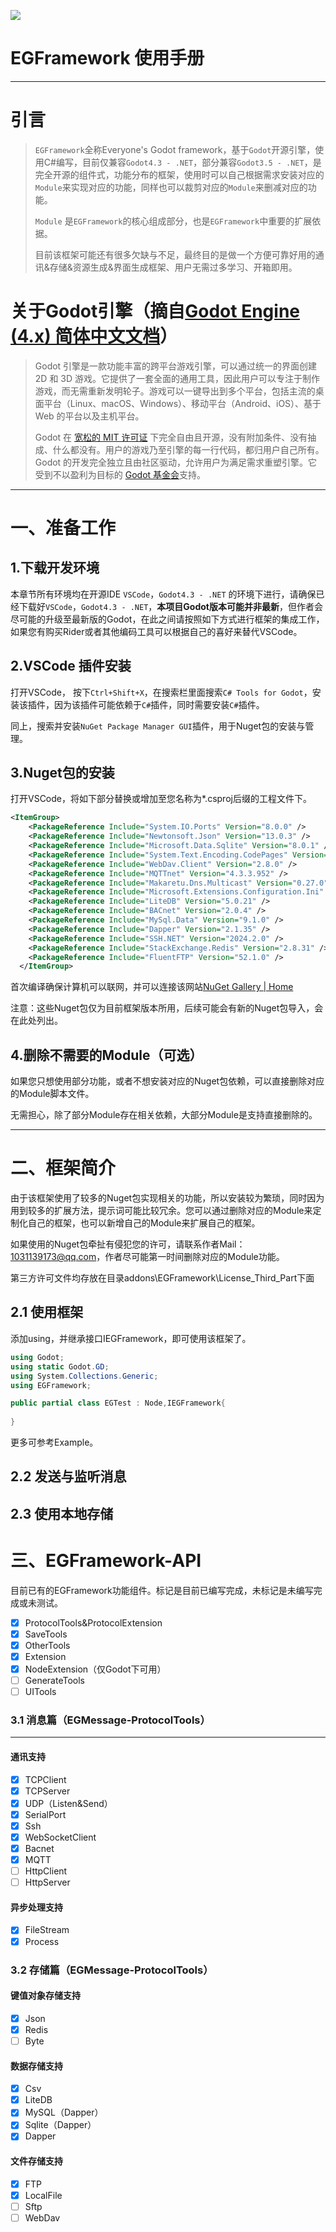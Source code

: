 ![](EGframework.svg)

# EGFramework 使用手册

---

# 引言

> `EGFramework`全称Everyone's Godot framework，基于`Godot`开源引擎，使用C#编写，目前仅兼容`Godot4.3 - .NET`，部分兼容`Godot3.5 - .NET`，是完全开源的组件式，功能分布的框架，使用时可以自己根据需求安装对应的`Module`来实现对应的功能，同样也可以裁剪对应的`Module`来删减对应的功能。
>
> `Module` 是`EGFramework`的核心组成部分，也是`EGFramework`中重要的扩展依据。
>
> 目前该框架可能还有很多欠缺与不足，最终目的是做一个方便可靠好用的通讯&存储&资源生成&界面生成框架、用户无需过多学习、开箱即用。

# 关于Godot引擎（摘自[Godot Engine (4.x) 简体中文文档](https://docs.godotengine.org/zh-cn/4.x/about/introduction.html)）

> Godot 引擎是一款功能丰富的跨平台游戏引擎，可以通过统一的界面创建 2D 和 3D 
> 游戏。它提供了一套全面的通用工具，因此用户可以专注于制作游戏，而无需重新发明轮子。游戏可以一键导出到多个平台，包括主流的桌面平台（Linux、macOS、Windows）、移动平台（Android、iOS）、基于
>  Web 的平台以及主机平台。
> 
> Godot 在 [宽松的 MIT 许可证](https://docs.godotengine.org/zh-cn/4.x/about/complying_with_licenses.html#doc-complying-with-licenses) 下完全自由且开源，没有附加条件、没有抽成、什么都没有。用户的游戏乃至引擎的每一行代码，都归用户自己所有。Godot 的开发完全独立且由社区驱动，允许用户为满足需求重塑引擎。它受到不以盈利为目标的 [Godot 基金会](https://godot.foundation/)支持。

---



# 一、准备工作

## 1.下载开发环境

本章节所有环境均在开源IDE `VSCode`，`Godot4.3 - .NET` 的环境下进行，请确保已经下载好`VSCode`，`Godot4.3 - .NET`，<b>本项目Godot版本可能并非最新</b>，但作者会尽可能的升级至最新版的Godot，在此之间请按照如下方式进行框架的集成工作，如果您有购买Rider或者其他编码工具可以根据自己的喜好来替代VSCode。

## 2.VSCode 插件安装

打开VSCode， 按下`Ctrl+Shift+X`，在搜索栏里面搜索`C# Tools for Godot`，安装该插件，因为该插件可能依赖于`C#`插件，同时需要安装`C#`插件。

同上，搜索并安装`NuGet Package Manager GUI`插件，用于Nuget包的安装与管理。

## 3.Nuget包的安装

打开VSCode，将如下部分替换或增加至您名称为*.csproj后缀的工程文件下。

```xml
<ItemGroup>
    <PackageReference Include="System.IO.Ports" Version="8.0.0" />
    <PackageReference Include="Newtonsoft.Json" Version="13.0.3" />
    <PackageReference Include="Microsoft.Data.Sqlite" Version="8.0.1" />
    <PackageReference Include="System.Text.Encoding.CodePages" Version="8.0.0" />
    <PackageReference Include="WebDav.Client" Version="2.8.0" />
    <PackageReference Include="MQTTnet" Version="4.3.3.952" />
    <PackageReference Include="Makaretu.Dns.Multicast" Version="0.27.0" />
    <PackageReference Include="Microsoft.Extensions.Configuration.Ini" Version="8.0.0" />
    <PackageReference Include="LiteDB" Version="5.0.21" />
    <PackageReference Include="BACnet" Version="2.0.4" />
    <PackageReference Include="MySql.Data" Version="9.1.0" />
    <PackageReference Include="Dapper" Version="2.1.35" />
    <PackageReference Include="SSH.NET" Version="2024.2.0" />
    <PackageReference Include="StackExchange.Redis" Version="2.8.31" />
    <PackageReference Include="FluentFTP" Version="52.1.0" />
  </ItemGroup>
```

首次编译确保计算机可以联网，并可以连接该网站[NuGet Gallery | Home](https://www.nuget.org/)

注意：这些Nuget包仅为目前框架版本所用，后续可能会有新的Nuget包导入，会在此处列出。

## 4.删除不需要的Module（可选）

如果您只想使用部分功能，或者不想安装对应的Nuget包依赖，可以直接删除对应的Module脚本文件。

无需担心，除了部分Module存在相关依赖，大部分Module是支持直接删除的。

---



# 二、框架简介

由于该框架使用了较多的Nuget包实现相关的功能，所以安装较为繁琐，同时因为用到较多的扩展方法，提示词可能比较冗余。您可以通过删除对应的Module来定制化自己的框架，也可以新增自己的Module来扩展自己的框架。

如果使用的Nuget包牵扯有侵犯您的许可，请联系作者Mail：1031139173@qq.com，作者尽可能第一时间删除对应的Module功能。

第三方许可文件均存放在目录addons\EGFramework\License_Third_Part下面

## 2.1 使用框架

添加using，并继承接口IEGFramework，即可使用该框架了。

```csharp
using Godot;
using static Godot.GD;
using System.Collections.Generic;
using EGFramework;

public partial class EGTest : Node,IEGFramework{
    
}
```

更多可参考Example。

## 2.2 发送与监听消息



## 2.3 使用本地存储



# 三、EGFramework-API

目前已有的EGFramework功能组件。标记是目前已编写完成，未标记是未编写完成或未测试。

- [x] ProtocolTools&ProtocolExtension
- [x] SaveTools
- [x] OtherTools
- [x] Extension
- [x] NodeExtension（仅Godot下可用）
- [ ] GenerateTools
- [ ] UITools

### 3.1 消息篇（EGMessage-ProtocolTools）

---

#### 通讯支持

- [x] TCPClient
- [x] TCPServer
- [x] UDP（Listen&Send）
- [x] SerialPort
- [x] Ssh
- [x] WebSocketClient
- [x] Bacnet
- [x] MQTT
- [ ] HttpClient
- [ ] HttpServer

#### 异步处理支持

- [x] FileStream
- [x] Process

### 3.2 存储篇（EGMessage-ProtocolTools）

#### 键值对象存储支持

- [x] Json
- [x] Redis
- [ ] Byte

#### 数据存储支持

- [x] Csv
- [x] LiteDB
- [x] MySQL（Dapper）
- [x] Sqlite（Dapper）
- [x] Dapper

#### 文件存储支持

- [x] FTP
- [x] LocalFile
- [ ] Sftp
- [ ] WebDav

